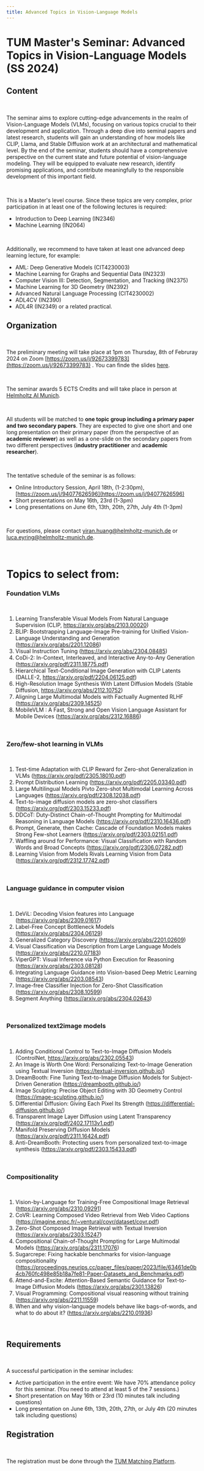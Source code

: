```yaml
---
title: Advanced Topics in Vision-Language Models
---
```

# TUM Master's Seminar: Advanced Topics in Vision-Language Models (SS 2024)

## Content

</br>

The seminar aims to explore cutting-edge advancements in the realm of Vision-Language Models (VLMs), focusing on various topics crucial to their development and application. Through a deep dive into seminal papers and latest research, students will gain an understanding of how models like CLIP, Llama, and Stable Diffusion work at an architectural and mathematical level. By the end of the seminar, students should have a comprehensive perspective on the current state and future potential of vision-language modeling. They will be equipped to evaluate new research, identify promising applications, and contribute meaningfully to the responsible development of this important field.

</br>

This is a Master's level course. Since these topics are very complex, prior participation in at least one of the following lectures is required:
- Introduction to Deep Learning (IN2346)
- Machine Learning (IN2064)

</br>

Additionally, we recommend to have taken at least one advanced deep learning lecture, for example:
- AML: Deep Generative Models (CIT4230003)
- Machine Learning for Graphs and Sequential Data (IN2323)
- Computer Vision III: Detection, Segmentation, and Tracking (IN2375)
- Machine Learning for 3D Geometry (IN2392)
- Advanced Natural Language Processing (CIT4230002)
- ADL4CV (IN2390)
- ADL4R (IN2349)
or a related practical.

## Organization

</br>

The preliminary meeting will take place at 1pm on Thursday, 8th of Februray 2024 on Zoom [https://zoom.us/j/92673399783](https://zoom.us/j/92673399783) . You can finde the slides [here](https://drive.google.com/file/d/1ji2Sp1J-Xtoki5PiuumrQ1LEYfTYdqGl/view?usp=sharing).

</br>

The seminar awards 5 ECTS Credits and will take place in person at [Helmholtz AI Munich](https://www.google.com/maps?ll=48.220675,11.596054&z=17&t=m&hl=en&gl=GB&mapclient=embed&cid=3379363886196135068).

</br>

All students will be matched to __one topic group including a primary paper and two secondary papers__. They are expected to give one short and one long presentation on their primary paper (from the perspective of an __academic reviewer__) as well as a one-slide on the secondary papers from two different perspectives (__industry practitioner__ and __academic researcher__).

</br>

The tentative schedule of the seminar is as follows:
- Online Introductory Session, April 18th, (1-2:30pm), [https://zoom.us/j/94077626596](https://zoom.us/j/94077626596) 
- Short presentations on May 16th, 23rd (1-3pm)
- Long presentations on June 6th, 13th, 20th, 27th, July 4th (1-3pm)

</br>

For questions, please contact yiran.huang@helmholtz-munich.de or luca.eyring@helmholtz-munich.de.

</br>

# Topics to select from:

### Foundation VLMs

</br>

1. Learning Transferable Visual Models From Natural Language Supervision (CLIP, https://arxiv.org/abs/2103.00020)
2. BLIP: Bootstrapping Language-Image Pre-training for Unified Vision-Language Understanding and Generation (https://arxiv.org/abs/2201.12086)
3. Visual Instruction Tuning (https://arxiv.org/abs/2304.08485)
4. CoDi-2: In-Context, Interleaved, and Interactive Any-to-Any Generation (https://arxiv.org/pdf/2311.18775.pdf)
5. Hierarchical Text-Conditional Image Generation with CLIP Latents (DALLE-2, https://arxiv.org/pdf/2204.06125.pdf)
6. High-Resolution Image Synthesis With Latent Diffusion Models (Stable Diffusion, https://arxiv.org/abs/2112.10752)
7. Aligning Large Multimodal Models with Factually Augmented RLHF (https://arxiv.org/abs/2309.14525)
8. MobileVLM : A Fast, Strong and Open Vision Language Assistant for Mobile Devices (https://arxiv.org/abs/2312.16886)

</br>

### Zero/few-shot learning in VLMs

</br>

1. Test-time Adaptation with CLIP Reward for Zero-shot Generalization in VLMs (https://arxiv.org/pdf/2305.18010.pdf)
2. Prompt Distribution Learning (https://arxiv.org/pdf/2205.03340.pdf)
3. Large Multilingual Models Pivto Zero-shot Multimodal Learning Across Languages (https://arxiv.org/pdf/2308.12038.pdf)
4. Text-to-image diffusion models are zero-shot classifiers (https://arxiv.org/pdf/2303.15233.pdf)
5. DDCoT: Duty-Distinct Chain-of-Thought Prompting for Multimodal Reasoning in Language Models (https://arxiv.org/pdf/2310.16436.pdf)
6. Prompt, Generate, then Cache: Cascade of Foundation Models makes Strong Few-shot Learners (https://arxiv.org/pdf/2303.02151.pdf)
7. Waffling around for Performance: Visual Classification with Random Words and Broad Concepts (https://arxiv.org/pdf/2306.07282.pdf)
8. Learning Vision from Models Rivals Learning Vision from Data (https://arxiv.org/pdf/2312.17742.pdf)

</br>

### Language guidance in computer vision

</br>

1. DeViL: Decoding Vision features into Language (https://arxiv.org/abs/2309.01617)
2. Label-Free Concept Bottleneck Models (https://arxiv.org/abs/2304.06129)
3. Generalized Category Discovery (https://arxiv.org/abs/2201.02609)
4. Visual Classification via Description from Large Language Models (https://arxiv.org/abs/2210.07183)
5. ViperGPT: Visual Inference via Python Execution for Reasoning (https://arxiv.org/abs/2303.08128)
6. Integrating Language Guidance into Vision-based Deep Metric Learning (https://arxiv.org/abs/2203.08543)
7. Image-free Classifier Injection for Zero-Shot Classification (https://arxiv.org/abs/2308.10599)
8. Segment Anything (https://arxiv.org/abs/2304.02643)

</br>

### Personalized text2image models

</br>

1. Adding Conditional Control to Text-to-Image Diffusion Models (ControlNet, https://arxiv.org/abs/2302.05543)
2. An Image is Worth One Word: Personalizing Text-to-Image Generation using Textual Inversion (https://textual-inversion.github.io/)
3. DreamBooth: Fine Tuning Text-to-Image Diffusion Models for Subject-Driven Generation (https://dreambooth.github.io/)
4. Image Sculpting: Precise Object Editing with 3D Geometry Control (https://image-sculpting.github.io/)
5. Differential Diffusion: Giving Each Pixel Its Strength (https://differential-diffusion.github.io/)
6. Transparent Image Layer Diffusion using Latent Transparency (https://arxiv.org/pdf/2402.17113v1.pdf)
7. Manifold Preserving Diffusion Models (https://arxiv.org/pdf/2311.16424.pdf)
8. Anti-DreamBooth: Protecting users from personalized text-to-image synthesis (https://arxiv.org/pdf/2303.15433.pdf)

</br>

### Compositionality

</br>

1. Vision-by-Language for Training-Free Compositional Image Retrieval (https://arxiv.org/abs/2310.09291)
2. CoVR: Learning Composed Video Retrieval from Web Video Captions (https://imagine.enpc.fr/~ventural/covr/dataset/covr.pdf)
3. Zero-Shot Composed Image Retrieval with Textual Inversion (https://arxiv.org/abs/2303.15247)
4. Compositional Chain-of-Thought Prompting for Large Multimodal Models (https://arxiv.org/abs/2311.17076)
5. Sugarcrepe: Fixing hackable benchmarks for vision-language compositionality (https://proceedings.neurips.cc/paper_files/paper/2023/file/63461de0b4cb760fc498e85b18a7fe81-Paper-Datasets_and_Benchmarks.pdf)
6. Attend-and-Excite: Attention-Based Semantic Guidance for Text-to-Image Diffusion Models (https://arxiv.org/abs/2301.13826)
7. Visual Programming: Compositional visual reasoning without training (https://arxiv.org/abs/2211.11559)
8. When and why vision-language models behave like bags-of-words, and what to do about it? (https://arxiv.org/abs/2210.01936)

</br>

## Requirements

</br>

A successful participation in the seminar includes:
- Active participation in the entire event: We have 70% attendance policy for this seminar. (You need to attend at least 5 of the 7 sessions.)
- Short presentation on May 16th or 23rd (10 minutes talk including questions)
- Long presentation on June 6th, 13th, 20th, 27th, or July 4th (20 minutes talk including questions)

## Registration

</br>

The registration must be done through the [TUM Matching Platform](https://matching.in.tum.de/).